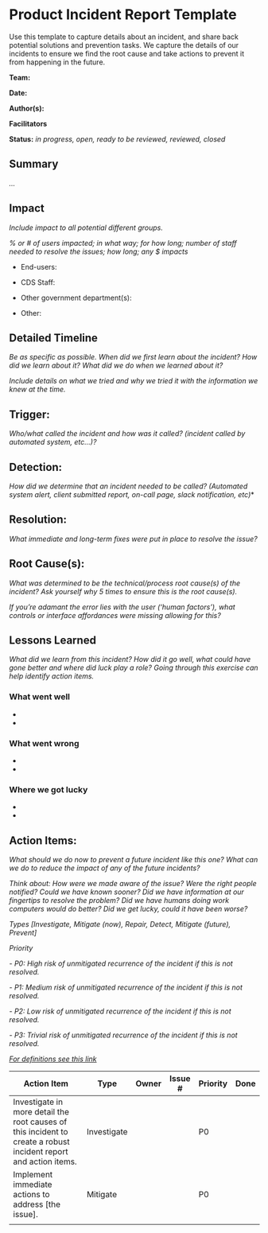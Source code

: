 # Product Incident Report Template

Use this template to capture details about an incident, and share back potential solutions and prevention tasks.
We capture the details of our incidents to ensure we find the root cause and take actions to prevent it from happening in the future.

**Team:**

**Date:**

**Author(s):**

**Facilitators**

**Status:** *in progress, open, ready to be reviewed, reviewed, closed*

## Summary

*...*

## Impact

*Include impact to all potential different groups.*

*% or # of users impacted; in what way; for how long; number of staff needed to resolve the issues; how long; any $ impacts*

- End-users:

- CDS Staff:

- Other government department(s):

- Other:

## Detailed Timeline

*Be as specific as possible. When did we first learn about the incident? How did we learn about it? What did we do when we learned about it?*

*Include details on what we tried and why we tried it with the information we knew at the time.*

## Trigger:

*Who/what called the incident and how was it called? (incident called by automated system, etc…)?*

## Detection:

*How did we determine that an incident needed to be called? (Automated system alert, client submitted report, on-call page, slack notification, etc)**

## Resolution:

*What immediate and long-term fixes were put in place to resolve the issue?*

## Root Cause(s):

*What was determined to be the technical/process root cause(s) of the incident? Ask yourself why 5 times to ensure this is the root cause(s).*

*If you’re adamant the error lies with the user (‘human factors’), what controls or interface affordances were missing allowing for this?*

## Lessons Learned

*What did we learn from this incident? How did it go well, what could have gone better and where did luck play a role? Going through this exercise can help identify action items.*

### What went well

*
*

### What went wrong

*
*

### Where we got lucky

*
*

## Action Items:

*What should we do now to prevent a future incident like this one? What can we do to reduce the impact of any of the future incidents?*

*Think about: How were we made aware of the issue? Were the right people notified? Could we have known sooner? Did we have information at our fingertips to resolve the problem? Did we have humans doing work computers would do better? Did we get lucky, could it have been worse?*

*Types [Investigate, Mitigate (now), Repair, Detect, Mitigate (future), Prevent]*

*Priority*

*- P0: High risk of unmitigated recurrence of the incident if this is not resolved.*

*- P1: Medium risk of unmitigated recurrence of the incident if this is not resolved.*

*- P2: Low risk of unmitigated recurrence of the incident if this is not resolved.*

*- P3: Trivial risk of unmitigated recurrence of the incident if this is not resolved.*

*[For definitions see this link](https://storage.googleapis.com/pub-tools-public-publication-data/pdf/3eeb4c1d9073ca5910e49f5252cb3cf648487ac2.pdf)*

|Action Item|Type|Owner|Issue #|Priority|Done|
|-|-|-|-|-|-|
Investigate in more detail the root causes of this incident to create a robust incident report and action items.| Investigate| | |P0|
Implement immediate actions to address [the issue].|Mitigate| | | P0
 | | | | | |
